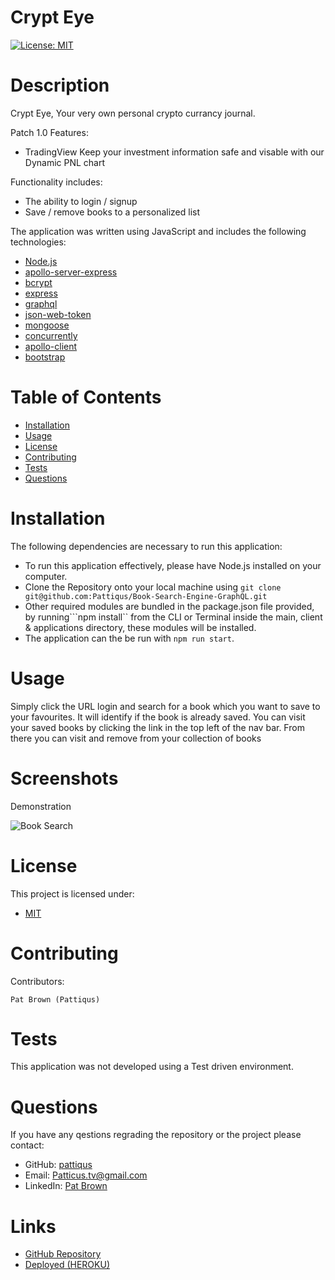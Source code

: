 # Crypt Eye
[![License: MIT](https://img.shields.io/badge/License-MIT-yellow.svg)](https://opensource.org/licenses/MIT)
# Description
Crypt Eye, Your very own personal crypto currancy journal.

Patch 1.0 Features:

- TradingView 
Keep your investment information safe and visable with our Dynamic PNL chart


Functionality includes: 
- The ability to login / signup
- Save / remove books to a personalized list

The application was written using JavaScript and includes the following technologies: 
- [Node.js](https://nodejs.org/en/) 
- [apollo-server-express](https://www.npmjs.com/package/apollo-server-express)
- [bcrypt](https://www.npmjs.com/package/bcrypt)
- [express](https://www.npmjs.com/package/express)
- [graphql](https://www.npmjs.com/package/graphql)
- [json-web-token](https://www.npmjs.com/package/jsonwebtoken)
- [mongoose](https://www.npmjs.com/package/mongoose)
- [concurrently](https://www.npmjs.com/package/concurrently)
- [apollo-client](https://www.npmjs.com/package/@apollo/client)
- [bootstrap](https://www.npmjs.com/package/bootstrap)
# Table of Contents
* [Installation](#installation)
* [Usage](#usage)
* [License](#license)
* [Contributing](#contributing)
* [Tests](#tests)
* [Questions](#tests)
# Installation
The following dependencies are necessary to run this application: 

- To run this application effectively, please have Node.js installed on your computer.
- Clone the Repository onto your local machine using ```git clone git@github.com:Pattiqus/Book-Search-Engine-GraphQL.git```
- Other required modules are bundled in the package.json file provided, by running```npm install`` from the CLI or Terminal inside the main, client & applications directory, these modules will be installed.
- The application can the be run with ```npm run start```.


# Usage
Simply click the URL login and search for a book which you want to save to your favourites. It will identify if the book is already saved. You can visit your saved books by clicking the link in the top left of the nav bar. From there you can visit and remove from your collection of books

# Screenshots
<p>Demonstration</p>

![Book Search](./assets/img/booksearch.gif)



# License
This project is licensed under:
- [MIT](https://opensource.org/licenses/MIT)

# Contributing
Contributors: 
```
Pat Brown (Pattiqus)
```
# Tests
This application was not developed using a Test driven environment.
# Questions
If you have any qestions regrading the repository or the project please contact: 
<ul>
  <li>GitHub:  <a href=https://github.com/pattiqus>pattiqus</a></li> 
  <li>Email: <a href=mailto:Patticus.tv@gmail.com>Patticus.tv@gmail.com</a></li>
  <li>LinkedIn: <a href=https://www.linkedin.com/in/patrick-brown-52553410a>Pat Brown</a></li>
</ul>

# Links
- [GitHub Repository](https://github.com/Pattiqus/cryptEye)
- [Deployed (HEROKU)](https://crypt-eye.herokuapp.com/)
